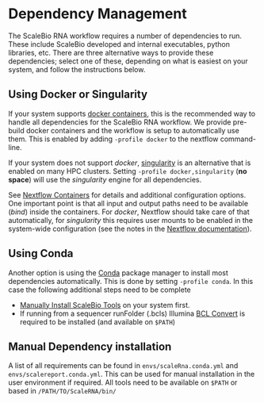 # Dependency Management

The ScaleBio RNA workflow requires a number of dependencies to run. These include ScaleBio developed and internal executables, python libraries, etc. There are three alternative ways to provide these dependencies; select one of these, depending on what is easiest on your system, and follow the instructions below.

## Using Docker or Singularity
If your system supports [docker containers](https://www.docker.com/), this is the recommended way to handle all dependencies for the ScaleBio RNA workflow. We provide pre-build docker containers and the workflow is setup to automatically use them.
This is enabled by adding `-profile docker` to the nextflow command-line.

If your system does not support *docker*, [singularity](https://sylabs.io/docs/) is an alternative that is enabled on many HPC clusters. Setting `-profile docker,singularity` (**no space**) will use the _singularity_ engine for all dependencies. 

See [Nextflow Containers](https://www.nextflow.io/docs/latest/container.html) for details and additional configuration options. One important point is that all input and output paths need to be available (_bind_) inside the containers. For _docker_, Nextflow should take care of that automatically, for *singularity* this requires user mounts to be enabled in the system-wide configuration (see the notes in the [Nextflow documentation](https://www.nextflow.io/docs/latest/container.html#singularity)).

## Using Conda
Another option is using the [Conda](https://docs.conda.io/en/latest) package manager to install most dependencies automatically. This is done by setting `-profile conda`. In this case the following additional steps need to be complete
- [Manually Install ScaleBio Tools](scaleBioTools.md) on your system first.
- If running from a sequencer runFolder (.bcls) Illumina [BCL Convert](https://support.illumina.com/sequencing/sequencing_software/bcl-convert.html) is required to be installed (and available on `$PATH`)

## Manual Dependency installation
A list of all requirements can be found in `envs/scaleRna.conda.yml` and `envs/scalereport.conda.yml`. This can be used for manual installation in the user environment if required. All tools need to be available on `$PATH` or based in `/PATH/TO/ScaleRNA/bin/`